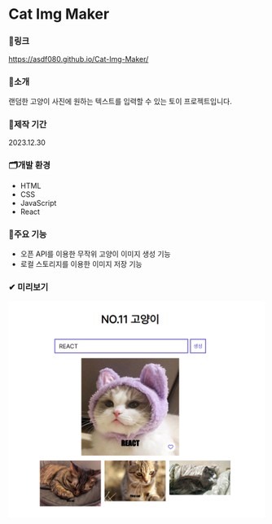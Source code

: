 # Cat Img Maker 

### 🔗링크
https://asdf080.github.io/Cat-Img-Maker/

### 🔎소개
랜덤한 고양이 사진에 원하는 텍스트를 입력할 수 있는 토이 프로젝트입니다.

### 📅제작 기간
2023.12.30

### 🗂개발 환경
- HTML
- CSS
- JavaScript
- React

### 🎈주요 기능
- 오픈 API를 이용한 무작위 고양이 이미지 생성 기능
- 로컬 스토리지를 이용한 이미지 저장 기능

### ✔ 미리보기
![preview](./resources/preview.PNG)
